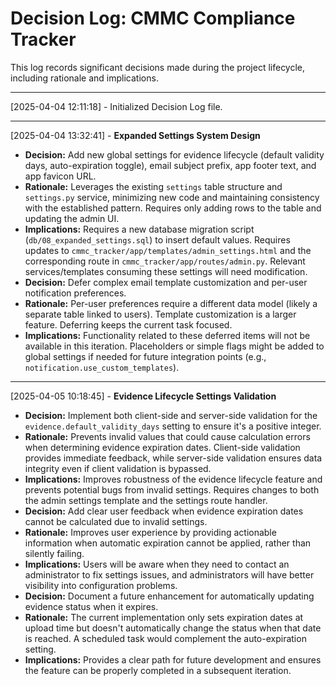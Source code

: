 # Decision Log: CMMC Compliance Tracker

This log records significant decisions made during the project lifecycle, including rationale and implications.

---

[2025-04-04 12:11:18] - Initialized Decision Log file.

---

[2025-04-04 13:32:41] - **Expanded Settings System Design**
*   **Decision:** Add new global settings for evidence lifecycle (default validity days, auto-expiration toggle), email subject prefix, app footer text, and app favicon URL.
*   **Rationale:** Leverages the existing `settings` table structure and `settings.py` service, minimizing new code and maintaining consistency with the established pattern. Requires only adding rows to the table and updating the admin UI.
*   **Implications:** Requires a new database migration script (`db/08_expanded_settings.sql`) to insert default values. Requires updates to `cmmc_tracker/app/templates/admin_settings.html` and the corresponding route in `cmmc_tracker/app/routes/admin.py`. Relevant services/templates consuming these settings will need modification.
*   **Decision:** Defer complex email template customization and per-user notification preferences.
*   **Rationale:** Per-user preferences require a different data model (likely a separate table linked to users). Template customization is a larger feature. Deferring keeps the current task focused.
*   **Implications:** Functionality related to these deferred items will not be available in this iteration. Placeholders or simple flags might be added to global settings if needed for future integration points (e.g., `notification.use_custom_templates`).

---

[2025-04-05 10:18:45] - **Evidence Lifecycle Settings Validation**
*   **Decision:** Implement both client-side and server-side validation for the `evidence.default_validity_days` setting to ensure it's a positive integer.
*   **Rationale:** Prevents invalid values that could cause calculation errors when determining evidence expiration dates. Client-side validation provides immediate feedback, while server-side validation ensures data integrity even if client validation is bypassed.
*   **Implications:** Improves robustness of the evidence lifecycle feature and prevents potential bugs from invalid settings. Requires changes to both the admin settings template and the settings route handler.
*   **Decision:** Add clear user feedback when evidence expiration dates cannot be calculated due to invalid settings.
*   **Rationale:** Improves user experience by providing actionable information when automatic expiration cannot be applied, rather than silently failing.
*   **Implications:** Users will be aware when they need to contact an administrator to fix settings issues, and administrators will have better visibility into configuration problems.
*   **Decision:** Document a future enhancement for automatically updating evidence status when it expires.
*   **Rationale:** The current implementation only sets expiration dates at upload time but doesn't automatically change the status when that date is reached. A scheduled task would complement the auto-expiration setting.
*   **Implications:** Provides a clear path for future development and ensures the feature can be properly completed in a subsequent iteration.